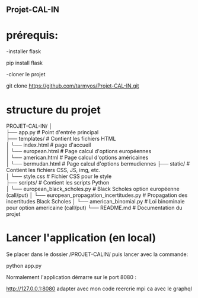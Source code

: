 ## Projet-CAL-IN

# prérequis:

-installer flask

pip install flask



-cloner le projet

git clone https://github.com/tarmyos/Projet-CAL-IN.git



# structure du projet
PROJET-CAL-IN/
│  
├── app.py                                      # Point d'entrée principal  
├── templates/                                  # Contient les fichiers HTML  
│   └── index.html                              # page d'accueil  
│   └── european.html                           # Page calcul d'options européennes  
│   └── american.html                           # Page calcul d'options américaines  
│   └── bermudan.html                           # Page calcul d'options bermudiennes
├── static/                                     # Contient les fichiers CSS, JS, img, etc.  
│   └── style.css                               # Fichier CSS pour le style  
├── scripts/                                    # Contient les scripts Python  
│   └── european_black_scholes.py               # Black Scholes option européenne (call/put)
│   └── european_propagation_incertitudes.py    # Propagation des incertitudes Black Scholes
│   └── american_binomial.py                    # Loi binominale pour option americaine (call/put)
└── README.md                                   # Documentation du projet


# Lancer l'application (en local)

Se placer dans le dossier /PROJET-CALIN/ puis lancer avec la commande: 

python app.py



Normalement l'application démarre sur le port 8080 :

http://127.0.0.1:8080 adapter avec mon code  reercrie mpi ca avec le graphql

